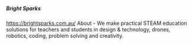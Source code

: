 

##### Bright Sparks
https://brightsparks.com.au/
About - We make practical STEAM education solutions for teachers and students in design & technology, drones, robotics, coding, problem solving and creativity.


